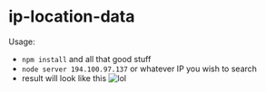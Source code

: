 # ip-location-data

Usage:
  - `npm install` and all that good stuff
  - `node server 194.100.97.137` or whatever IP you wish to search
  - result will look like this
  ![lol](https://i.imgur.com/DeQ0Arw.png)
